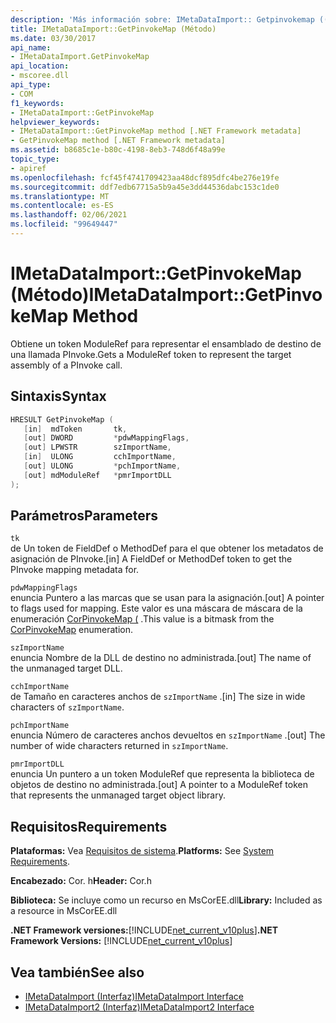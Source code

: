 ```yaml
---
description: 'Más información sobre: IMetaDataImport:: Getpinvokemap ((método)'
title: IMetaDataImport::GetPinvokeMap (Método)
ms.date: 03/30/2017
api_name:
- IMetaDataImport.GetPinvokeMap
api_location:
- mscoree.dll
api_type:
- COM
f1_keywords:
- IMetaDataImport::GetPinvokeMap
helpviewer_keywords:
- IMetaDataImport::GetPinvokeMap method [.NET Framework metadata]
- GetPinvokeMap method [.NET Framework metadata]
ms.assetid: b8685c1e-b80c-4198-8eb3-748d6f48a99e
topic_type:
- apiref
ms.openlocfilehash: fcf45f4741709423aa48dcf895dfc4be276e19fe
ms.sourcegitcommit: ddf7edb67715a5b9a45e3dd44536dabc153c1de0
ms.translationtype: MT
ms.contentlocale: es-ES
ms.lasthandoff: 02/06/2021
ms.locfileid: "99649447"
---
```

# <a name="imetadataimportgetpinvokemap-method"></a><span data-ttu-id="5a0cc-103">IMetaDataImport::GetPinvokeMap (Método)</span><span class="sxs-lookup"><span data-stu-id="5a0cc-103">IMetaDataImport::GetPinvokeMap Method</span></span>

<span data-ttu-id="5a0cc-104">Obtiene un token ModuleRef para representar el ensamblado de destino de una llamada PInvoke.</span><span class="sxs-lookup"><span data-stu-id="5a0cc-104">Gets a ModuleRef token to represent the target assembly of a PInvoke call.</span></span>  
  
## <a name="syntax"></a><span data-ttu-id="5a0cc-105">Sintaxis</span><span class="sxs-lookup"><span data-stu-id="5a0cc-105">Syntax</span></span>  
  
```cpp  
HRESULT GetPinvokeMap (  
   [in]  mdToken       tk,  
   [out] DWORD         *pdwMappingFlags,  
   [out] LPWSTR        szImportName,  
   [in]  ULONG         cchImportName,  
   [out] ULONG         *pchImportName,  
   [out] mdModuleRef   *pmrImportDLL  
);  
```  
  
## <a name="parameters"></a><span data-ttu-id="5a0cc-106">Parámetros</span><span class="sxs-lookup"><span data-stu-id="5a0cc-106">Parameters</span></span>  

 `tk`  
 <span data-ttu-id="5a0cc-107">de Un token de FieldDef o MethodDef para el que obtener los metadatos de asignación de PInvoke.</span><span class="sxs-lookup"><span data-stu-id="5a0cc-107">[in] A FieldDef or MethodDef token to get the PInvoke mapping metadata for.</span></span>  
  
 `pdwMappingFlags`  
 <span data-ttu-id="5a0cc-108">enuncia Puntero a las marcas que se usan para la asignación.</span><span class="sxs-lookup"><span data-stu-id="5a0cc-108">[out] A pointer to flags used for mapping.</span></span> <span data-ttu-id="5a0cc-109">Este valor es una máscara de máscara de la enumeración [CorPinvokeMap (](corpinvokemap-enumeration.md) .</span><span class="sxs-lookup"><span data-stu-id="5a0cc-109">This value is a bitmask from the [CorPinvokeMap](corpinvokemap-enumeration.md) enumeration.</span></span>  
  
 `szImportName`  
 <span data-ttu-id="5a0cc-110">enuncia Nombre de la DLL de destino no administrada.</span><span class="sxs-lookup"><span data-stu-id="5a0cc-110">[out] The name of the unmanaged target DLL.</span></span>  
  
 `cchImportName`  
 <span data-ttu-id="5a0cc-111">de Tamaño en caracteres anchos de `szImportName` .</span><span class="sxs-lookup"><span data-stu-id="5a0cc-111">[in] The size in wide characters of `szImportName`.</span></span>  
  
 `pchImportName`  
 <span data-ttu-id="5a0cc-112">enuncia Número de caracteres anchos devueltos en `szImportName` .</span><span class="sxs-lookup"><span data-stu-id="5a0cc-112">[out] The number of wide characters returned in `szImportName`.</span></span>  
  
 `pmrImportDLL`  
 <span data-ttu-id="5a0cc-113">enuncia Un puntero a un token ModuleRef que representa la biblioteca de objetos de destino no administrada.</span><span class="sxs-lookup"><span data-stu-id="5a0cc-113">[out] A pointer to a ModuleRef token that represents the unmanaged target object library.</span></span>  
  
## <a name="requirements"></a><span data-ttu-id="5a0cc-114">Requisitos</span><span class="sxs-lookup"><span data-stu-id="5a0cc-114">Requirements</span></span>  

 <span data-ttu-id="5a0cc-115">**Plataformas:** Vea [Requisitos de sistema](../../get-started/system-requirements.md).</span><span class="sxs-lookup"><span data-stu-id="5a0cc-115">**Platforms:** See [System Requirements](../../get-started/system-requirements.md).</span></span>  
  
 <span data-ttu-id="5a0cc-116">**Encabezado:** Cor. h</span><span class="sxs-lookup"><span data-stu-id="5a0cc-116">**Header:** Cor.h</span></span>  
  
 <span data-ttu-id="5a0cc-117">**Biblioteca:** Se incluye como un recurso en MsCorEE.dll</span><span class="sxs-lookup"><span data-stu-id="5a0cc-117">**Library:** Included as a resource in MsCorEE.dll</span></span>  
  
 <span data-ttu-id="5a0cc-118">**.NET Framework versiones:**[!INCLUDE[net_current_v10plus](../../../../includes/net-current-v10plus-md.md)]</span><span class="sxs-lookup"><span data-stu-id="5a0cc-118">**.NET Framework Versions:** [!INCLUDE[net_current_v10plus](../../../../includes/net-current-v10plus-md.md)]</span></span>  
  
## <a name="see-also"></a><span data-ttu-id="5a0cc-119">Vea también</span><span class="sxs-lookup"><span data-stu-id="5a0cc-119">See also</span></span>

- [<span data-ttu-id="5a0cc-120">IMetaDataImport (Interfaz)</span><span class="sxs-lookup"><span data-stu-id="5a0cc-120">IMetaDataImport Interface</span></span>](imetadataimport-interface.md)
- [<span data-ttu-id="5a0cc-121">IMetaDataImport2 (Interfaz)</span><span class="sxs-lookup"><span data-stu-id="5a0cc-121">IMetaDataImport2 Interface</span></span>](imetadataimport2-interface.md)
